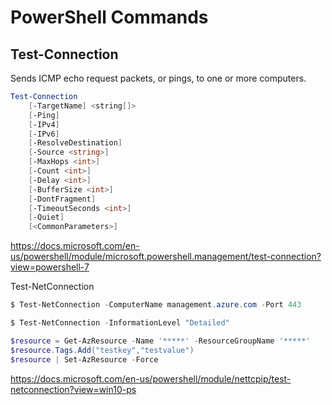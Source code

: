 # PowerShell Commands

## Test-Connection
Sends ICMP echo request packets, or pings, to one or more computers. 
```PowerShell
Test-Connection
    [-TargetName] <string[]>
    [-Ping]
    [-IPv4]
    [-IPv6]
    [-ResolveDestination]
    [-Source <string>]
    [-MaxHops <int>]
    [-Count <int>]
    [-Delay <int>]
    [-BufferSize <int>]
    [-DontFragment]
    [-TimeoutSeconds <int>]
    [-Quiet]
    [<CommonParameters>]
```

https://docs.microsoft.com/en-us/powershell/module/microsoft.powershell.management/test-connection?view=powershell-7

Test-NetConnection
```PowerShell
$ Test-NetConnection -ComputerName management.azure.com -Port 443
```
```PowerShell
$ Test-NetConnection -InformationLevel "Detailed"
```

```PowerShell
$resource = Get-AzResource -Name '*****' -ResourceGroupName '*****'
$resource.Tags.Add("testkey","testvalue")
$resource | Set-AzResource -Force
```




https://docs.microsoft.com/en-us/powershell/module/nettcpip/test-netconnection?view=win10-ps

